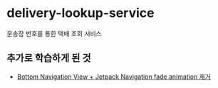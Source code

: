 # delivery-lookup-service                   
운송장 번호를 통한 택배 조회 서비스                

## 추가로 학습하게 된 것                           
* [Bottom Navigation View + Jetpack Navigation fade animation 제거](https://hungseong.tistory.com/35)             
